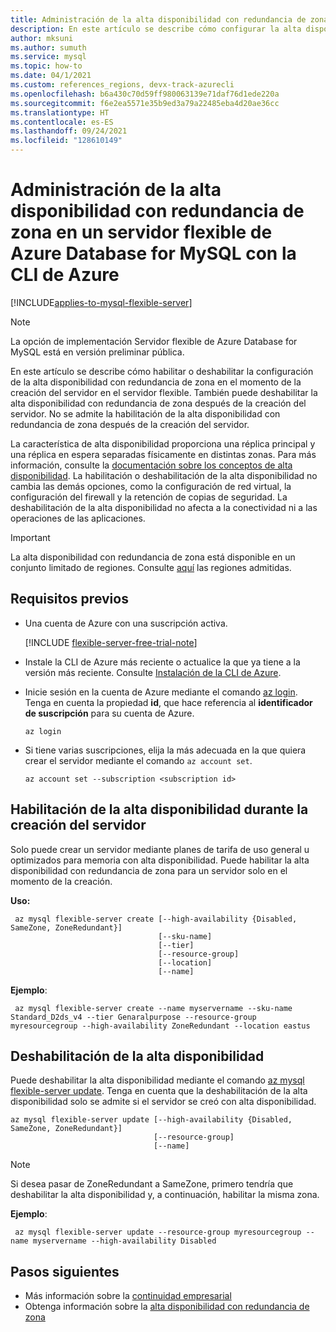 ```yaml
---
title: Administración de la alta disponibilidad con redundancia de zona en un servidor flexible de Azure Database for MySQL mediante la CLI de Azure
description: En este artículo se describe cómo configurar la alta disponibilidad con redundancia de zona en un servidor flexible de Azure Database for MySQL con la CLI de Azure.
author: mksuni
ms.author: sumuth
ms.service: mysql
ms.topic: how-to
ms.date: 04/1/2021
ms.custom: references_regions, devx-track-azurecli
ms.openlocfilehash: b6a430c70d59ff980063139e71daf76d1ede220a
ms.sourcegitcommit: f6e2ea5571e35b9ed3a79a22485eba4d20ae36cc
ms.translationtype: HT
ms.contentlocale: es-ES
ms.lasthandoff: 09/24/2021
ms.locfileid: "128610149"
---
```

# <a name="manage-zone-redundant-high-availability-in-azure-database-for-mysql-flexible-server-with-azure-cli"></a>Administración de la alta disponibilidad con redundancia de zona en un servidor flexible de Azure Database for MySQL con la CLI de Azure

[!INCLUDE[applies-to-mysql-flexible-server](../includes/applies-to-mysql-flexible-server.md)]

> [!NOTE]
> La opción de implementación Servidor flexible de Azure Database for MySQL está en versión preliminar pública.

En este artículo se describe cómo habilitar o deshabilitar la configuración de la alta disponibilidad con redundancia de zona en el momento de la creación del servidor en el servidor flexible. También puede deshabilitar la alta disponibilidad con redundancia de zona después de la creación del servidor. No se admite la habilitación de la alta disponibilidad con redundancia de zona después de la creación del servidor.

La característica de alta disponibilidad proporciona una réplica principal y una réplica en espera separadas físicamente en distintas zonas. Para más información, consulte la [documentación sobre los conceptos de alta disponibilidad](./concepts/../concepts-high-availability.md). La habilitación o deshabilitación de la alta disponibilidad no cambia las demás opciones, como la configuración de red virtual, la configuración del firewall y la retención de copias de seguridad. La deshabilitación de la alta disponibilidad no afecta a la conectividad ni a las operaciones de las aplicaciones.

> [!IMPORTANT]
> La alta disponibilidad con redundancia de zona está disponible en un conjunto limitado de regiones. Consulte [aquí](./overview.md#azure-regions) las regiones admitidas. 

## <a name="prerequisites"></a>Requisitos previos

- Una cuenta de Azure con una suscripción activa. 

    [!INCLUDE [flexible-server-free-trial-note](../includes/flexible-server-free-trial-note.md)]
- Instale la CLI de Azure más reciente o actualice la que ya tiene a la versión más reciente. Consulte [Instalación de la CLI de Azure](/cli/azure/install-azure-cli).
- Inicie sesión en la cuenta de Azure mediante el comando [az login](/cli/azure/reference-index#az_login). Tenga en cuenta la propiedad **id**, que hace referencia al **identificador de suscripción** para su cuenta de Azure.

    ```azurecli-interactive
    az login
    ````

- Si tiene varias suscripciones, elija la más adecuada en la que quiera crear el servidor mediante el comando ```az account set```.

    ```azurecli
    az account set --subscription <subscription id>
    ```

## <a name="enable-high-availability-during-server-creation"></a>Habilitación de la alta disponibilidad durante la creación del servidor

Solo puede crear un servidor mediante planes de tarifa de uso general u optimizados para memoria con alta disponibilidad. Puede habilitar la alta disponibilidad con redundancia de zona para un servidor solo en el momento de la creación.

**Uso:**

   ```azurecli
    az mysql flexible-server create [--high-availability {Disabled, SameZone, ZoneRedundant}]
                                    [--sku-name]
                                    [--tier]
                                    [--resource-group]
                                    [--location]
                                    [--name]
   ```

**Ejemplo**:

   ```azurecli
    az mysql flexible-server create --name myservername --sku-name Standard_D2ds_v4 --tier Genaralpurpose --resource-group myresourcegroup --high-availability ZoneRedundant --location eastus
   ```

## <a name="disable-high-availability"></a>Deshabilitación de la alta disponibilidad

Puede deshabilitar la alta disponibilidad mediante el comando [az mysql flexible-server update](/cli/azure/mysql/flexible-server#az_mysql_flexible_server_update). Tenga en cuenta que la deshabilitación de la alta disponibilidad solo se admite si el servidor se creó con alta disponibilidad. 

```azurecli
az mysql flexible-server update [--high-availability {Disabled, SameZone, ZoneRedundant}]
                                [--resource-group]
                                [--name]
```
>[!Note]
>Si desea pasar de ZoneRedundant a SameZone, primero tendría que deshabilitar la alta disponibilidad y, a continuación, habilitar la misma zona.

**Ejemplo**:

   ```azurecli
    az mysql flexible-server update --resource-group myresourcegroup --name myservername --high-availability Disabled
   ```

## <a name="next-steps"></a>Pasos siguientes

- Más información sobre la [continuidad empresarial](./concepts-business-continuity.md)
- Obtenga información sobre la [alta disponibilidad con redundancia de zona](./concepts-high-availability.md)